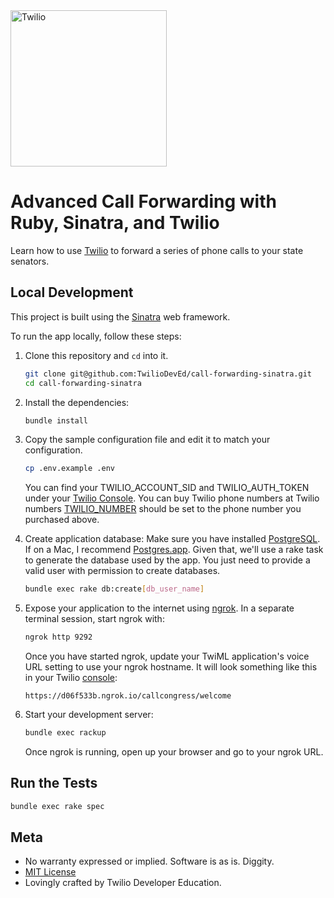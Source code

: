 <a href="https://www.twilio.com">
  <img src="https://static0.twilio.com/marketing/bundles/marketing/img/logos/wordmark-red.svg" alt="Twilio" width="250" />
</a>

# Advanced Call Forwarding with Ruby, Sinatra, and Twilio

Learn how to use [Twilio](https://www.twilio.com) to forward a series of phone calls to your state senators.

## Local Development
This project is built using the [Sinatra](http://www.sinatrarb.com/) web framework.

To run the app locally, follow these steps:

1. Clone this repository and `cd` into it.
    ```bash
    git clone git@github.com:TwilioDevEd/call-forwarding-sinatra.git
    cd call-forwarding-sinatra
    ```

1. Install the dependencies:
    ```bash
    bundle install
    ```

1. Copy the sample configuration file and edit it to match your configuration.
    ```bash
    cp .env.example .env
    ```
    You can find your TWILIO_ACCOUNT_SID and TWILIO_AUTH_TOKEN under your [Twilio Console](http://www.twilio.com/console/). You can buy Twilio phone numbers at Twilio numbers [TWILIO_NUMBER](https://www.twilio.com/console/phone-numbers) should be set to the phone number you purchased above.

1. Create application database:
    Make sure you have installed [PostgreSQL](http://www.postgresql.org/). If on a Mac, I recommend [Postgres.app](http://postgresapp.com). Given that, we'll use a rake task to generate the database used by the app. You just need to provide a valid user with permission to create databases.

    ```bash
    bundle exec rake db:create[db_user_name]
    ```

1. Expose your application to the internet using [ngrok](https://www.twilio.com/blog/2015/09/6-awesome-reasons-to-use-ngrok-when-testing-webhooks.html). In a separate terminal session, start ngrok with:
    ```bash
    ngrok http 9292
    ```
    Once you have started ngrok, update your TwiML application's voice URL setting to use your ngrok hostname. It will look something like this in your Twilio [console](https://www.twilio.com/console/phone-numbers/):
    ```
    https://d06f533b.ngrok.io/callcongress/welcome
    ```
1. Start your development server:
    ```bash
    bundle exec rackup
    ```
    Once ngrok is running, open up your browser and go to your ngrok URL.

## Run the Tests
  ```bash
  bundle exec rake spec
  ```

## Meta
* No warranty expressed or implied. Software is as is. Diggity.
* [MIT License](https://opensource.org/licenses/mit-license.html)
* Lovingly crafted by Twilio Developer Education.
